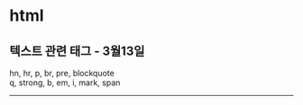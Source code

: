 # html
<h2>텍스트 관련 태그 - 3월13일</h2>
hn, hr, p, br, pre, blockquote<br>
q, strong, b, em, i, mark, span
<hr>
